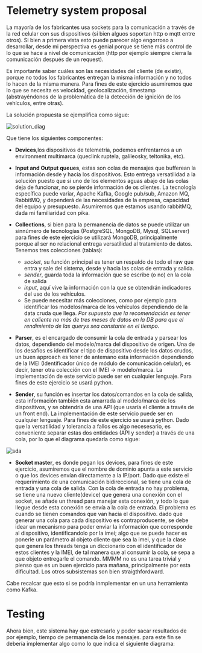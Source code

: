 # Telemetry system proposal
La mayoría de los fabricantes usa sockets para la comunicación a través de la red celular con sus dispositivos (si bien alguos soportan http o mqtt entre otros). Si bien a primera vista esto puede parecer algo engorroso a desarrollar, desde mi perspectiva es genial porque se tiene más control de lo que se hace a nivel de comunicación (http por ejemplo siempre cierra la comunicación después de un request).

Es importante saber cuáles son las necesidades del cliente (de existir), porque no todos los fabricantes entregan la misma información y no todos lo hacen de la misma manera. Para fines de este ejercicio asumiremos que lo que se necesita es velocidad, geolocalización, timestamp (abstrayéndonos de la problemática de la detección de ignición de los vehículos, entre otras).

La solución propuesta se ejemplifica como sigue:

![solution_diag](https://user-images.githubusercontent.com/5314353/93008387-76ef4a00-f54a-11ea-8a0c-e9da6a63cfbd.png)

Que tiene los siguientes componentes:
- __Devices__,los dispositivos de telemetría, podemos enfrentarnos a un environment multimarca (queclink ruptela, galileosky, teltonika, etc).

- __Input and Output queues__, estas son colas de mensajes que bufferean la información desde y hacia los dispositivos. Esto entrega versatilidad a la solución puesto que si uno de los elementos aguas abajo de las colas deja de funcionar, no se pierde información de os clientes. La tecnología específica puede variar, Apache Kafka, Google pub/sub, Amazon MQ, RabbitMQ, y dependerá de las necesidades de la empresa, capacidad del equipo y presupuesto. Asumiremos que estamos usando rabbitMQ, dada mi familiaridad con pika.

- __Collections__, si bien para la permanencia de datos se puede utilizar un sinnúmero de tecnologías (PostgreSQL, MongoDB, Mysql, SQLserver) para fines de este ejercicio se utilizará MongoDB, principalmente porque al ser no relacional entrega versatilidad al tratamiento de datos. Tenemos tres colecciones (tablas):
  + _socket_, su función principal es tener un respaldo de todo el raw que entra y sale del sistema, desde y hacia las colas de entrada y salida.
  + _sender_, guarda toda la información que se escribe (o no) en la cola de salida
  + _input_, aquí vive la información con la que se obtendrán indicadores del uso de los vehículos.
  + Se puede necesitar más colecciones, como por ejemplo para identificar los modelos/marca de los vehículos dependiendo de la data cruda que llega.
_Por supuesto que la recomendación es tener en caliente no más de tres meses de datos en la DB para que el rendimiento de las querys sea constante en el tiempo._

- __Parser__, es el encargado de consumir la cola de entrada y parsear los datos, dependiendo del modelo/marca del dispositivo de origen. Una de los desafíos es identificar el tipo de dispositivo desde los datos crudos, un buen approach es tener de antemano esta información dependiendo de la IMEI (Identificador único de módulo de comunicación celular), es decir, tener otra colección con el IMEI -> modelo/marca. La implementación de este servicio puede ser en cualquier lenguaje. Para fines de este ejercicio se usará python.

- __Sender__, su función es insertar los datos/comandos en la cola de salida, esta información también esta amarrada al modelo/marca de los dispositivos, y se obtendría de una API (que usaría el cliente a través de un front end).
La implementación de este servicio puede ser en cualquier lenguaje. Para fines de este ejercicio se usará python.
Dado que la versatilidad y tolerancia a fallos es algo necesesario, es conveniente separar estas dos entidades (API y sender) a través de una cola, por lo que el diagrama quedaría como sigue:

![sda](https://user-images.githubusercontent.com/5314353/93008965-92aa1e80-f551-11ea-9bac-9248178245f7.png)

- __Socket master__, es donde pegan los devices, para fines de este ejercicio, asumiremos que el nombre de dominio apunta a este servicio o que los devices envían directamente a la IP/port. Dado que existe el requerimiento de una comunicación bidireccional, se tiene una cola de entrada y una cola de salida. Con la cola de entrada no hay problema, se tiene una nuevo cliente(device) que genera una conexión con el socket, se añade un thread para manejar esta conexión, y todo lo que llegue desde esta conexión se envía a la cola de entrada. El problema es cuando se tienen comandos que van hacia el dispositivo. dado que generar una cola para cada dispositivo es contraproducente, se debe idear un mecanismo para poder enviar la información que corresponde al dispositivo, identificandolo por la imei; algo que se puede hacer es ponerle un parámetro al objeto cliente que sea la imei, y que la clase que genera los threads tenga un diccionario con el identificador de estos clientes y la IMEI, de tal manera que al consumir la cola, se sepa a que objeto entregarle el comando. MMMM no es una tarea trivial y pienso que es un buen ejercicio para mañana, principalmente por esta dificultad. Los otros subsistemas son bien straigthfordward.

Cabe recalcar que esto si se podría inmplementar en un una herramienta como Kafka.

# Testing 
Ahora bien, este sistema hay que estresarlo y poder sacar resultados de por ejemplo, tiempo de permanencia de los mensajes. para este fin se debería implementar algo como lo que indica el siguiente diagrama:



# 


